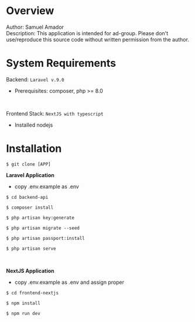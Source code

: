 # Overview

Author: Samuel Amador
<br/>
Description: This application is intended for ad-group. Please don't use/reproduce this
source code without written permission from the author.

# System Requirements

Backend: `Laravel v.9.0`
- Prerequisites: composer, php >= 8.0
<br/>

Frontend Stack: `NextJS with typescript`
- Installed nodejs

# Installation

`$ git clone [APP]`

<b>Laravel Application</b>

- copy .env.example as .env

`$ cd backend-api`

`$ composer install`

`$ php artisan key:generate`

`$ php artisan migrate --seed`

`$ php artisan passport:install`

`$ php artisan serve`

<br/>

<b>NextJS Application</b>

- copy .env.example as .env and assign proper

`$ cd frontend-nextjs`

`$ npm install`

`$ npm run dev`